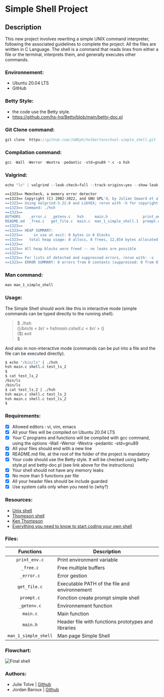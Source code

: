 # Simple Shell Project

## Description
This new project involves rewriting a simple UNIX command interpreter, following the associated guidelines to complete the project. All the files are written in C Language. The shell is a command that reads lines from either a file or the terminal, interprets them, and generally executes other commands.

### Environnement:

- Ubuntu 20.04 LTS
- GitHub

### Betty Style:

- the code use the Betty style. <br />
- https://github.com/hs-hq/Betty/blob/main/betty-doc.pl <br />

### Git Clone command:
```c
git clone  https://github.com/JoBEph/holbertonschool-simple_shell.git
```
### Compilation command:
```c
gcc -Wall -Werror -Wextra -pedantic -std=gnu89 *.c -o hsh
```
### Valgrind:
```c
echo "ls" | valgrind --leak-check=full --track-origins=yes --show-leak-kinds=all ./hsh
```
```bash
==1323== Memcheck, a memory error detector
==1323== Copyright (C) 2002-2022, and GNU GPL'd, by Julian Seward et al.
==1323== Using Valgrind-3.22.0 and LibVEX; rerun with -h for copyright info
==1323== Command: ./hsh
==1323==
AUTHORS    _error.c  _getenv.c   hsh     main.h                print_env.c
README.md  _free.c   get_file.c  main.c  man_1_simple_shell.1  prompt.c
==1323==
==1323== HEAP SUMMARY:
==1323==     in use at exit: 0 bytes in 0 blocks
==1323==   total heap usage: 8 allocs, 8 frees, 12,854 bytes allocated
==1323==
==1323== All heap blocks were freed -- no leaks are possible
==1323==
==1323== For lists of detected and suppressed errors, rerun with: -s
==1323== ERROR SUMMARY: 0 errors from 0 contexts (suppressed: 0 from 0)
```

### Man command:
```c
man man_1_simple_shell
```

### Usage:

The Simple Shell should work like this in interactive mode (simple commands can be typed directly to the running shell).

> $ ./hsh  <br />
> ($) /bin/ls  <br />
> hsh main.c shell.c  <br />
> ($)  <br />
> ($) exit  <br />
> $  <br />

And also in non-interactive mode (commands can be put into a file and the file can be executed directly).
```bash
$ echo "/bin/ls" | ./hsh
hsh main.c shell.c test_ls_2
$
$ cat test_ls_2
/bin/ls
/bin/ls
$ cat test_ls_2 | ./hsh
hsh main.c shell.c test_ls_2
hsh main.c shell.c test_ls_2
$
```

### Requirements: 

- [x] Allowed editors : vi, vim, emacs <br />
- [x] All your files will be compiled on Ubuntu 20.04 LTS <br />
- [x] Your C programs and functions will be compiled with gcc command, using the options -Wall -Werror -Wextra -pedantic -std=gnu89 <br />
- [x] All your files should end with a new line <br />
- [x] README.md file, at the root of the folder of the project is mandatory <br />
- [x] Your code should use the Betty style. It will be checked using betty-style.pl and betty-doc.pl (see link above for the instructions) <br />
- [x] Your shell should not have any memory leaks <br />
- [x] No more than 5 functions per file <br />
- [x] All your header files should be include guarded <br />
- [x] Use system calls only when you need to (why?) <br />

### Resources:

* [Unix shell](https://en.wikipedia.org/wiki/Unix_shell)
* [Thompson shell](https://en.wikipedia.org/wiki/Thompson_shell)
* [Ken Thompson](https://en.wikipedia.org/wiki/Ken_Thompson)
* [Everything you need to know to start coding your own shell](https://intranet.hbtn.io/concepts/64)

### Files:

|  **Functions**  	   | **Description**                                       |
|:---------------:	   |-------------------------------------------------------|
| `print_env.c`        | Print environment variable                            |
| `_free.c`     	   | Free multiple buffers                                 |
| `_error.c`           | Error gestion                                         |
| `get_file.c`         | Executable PATH of the file and environnement         |
| `prompt.c`      	   | Fonction create prompt simple shell                   |
| `_getenv.c`          | Environnement function                                |
| `main.c`        	   | Main function                                         |
| `main.h`        	   | Header file with functions prototypes and libraries   |
| `man_1_simple_shell` | Man page Simple Shell                                 |

### Flowchart:
![Final shell](https://github.com/user-attachments/assets/cdacb858-a2b2-4e54-b416-b3cc8eeb4d17)


### Authors:

* Julie Tolve | [Github](https://github.com/JulieRaph)
* Jordan Baroux | [Github](https://github.com/JoBEph)


